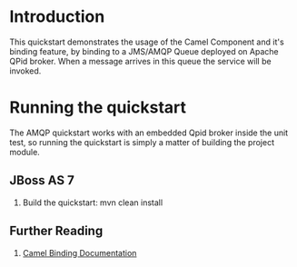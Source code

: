 Introduction
============
This quickstart demonstrates the usage of the Camel Component and it's binding feature, by binding 
to a JMS/AMQP Queue deployed on Apache QPid broker. When a message arrives in this queue the service will be invoked.


Running the quickstart
======================

The AMQP quickstart works with an embedded Qpid broker inside the unit test, so running the quickstart
is simply a matter of building the project module.

JBoss AS 7
----------
1. Build the quickstart:
    mvn clean install

## Further Reading

1. [Camel Binding Documentation](https://docs.jboss.org/author/display/SWITCHYARD/Camel+Bindings)

